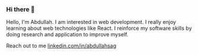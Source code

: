 ### Hi there 👋

Hello, I'm Abdullah. I am interested in web development. I really enjoy learning about web technologies like React. I reinforce my software skills by doing research and application to improve myself.

Reach out to me [linkedin.com/in/abdullahsag](https://www.linkedin.com/in/abdullah-sag)

